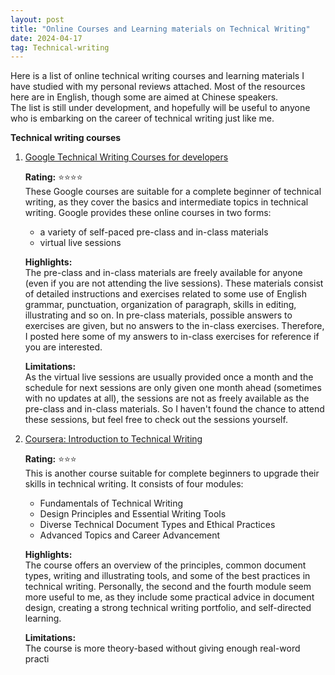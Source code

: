 ```yaml
---
layout: post
title: "Online Courses and Learning materials on Technical Writing"
date: 2024-04-17
tag: Technical-writing
---
```


Here is a list of online technical writing courses and learning materials I have studied with my personal reviews attached. Most of the resources here are in English, though some are aimed at Chinese speakers.    
The list is still under development, and hopefully will be useful to anyone who is embarking on the career of technical writing just like me.


**Technical writing courses**


1. [Google Technical Writing Courses for developers](https://developers.google.com/tech-writing/for-instructors)  

   **Rating:** ⭐⭐⭐⭐  
   These Google courses are suitable for a complete beginner of technical writing, as they cover the basics and intermediate 
   topics in 
   technical writing. Google provides these online courses in two forms:  
   - a variety of self-paced pre-class and in-class materials
   - virtual live sessions
     
   **Highlights:**  
   The pre-class and in-class materials are freely available for anyone (even if you are not attending the live sessions). These 
   materials consist of detailed instructions and exercises related to some use of English grammar, punctuation, organization of 
   paragraph, skills in editing, illustrating and so on. In pre-class materials, possible answers to exercises are given, but no 
   answers to the in-class exercises. Therefore, I posted here some of my answers to in-class exercises for reference if you are 
   interested.   

   **Limitations:**   
   As the virtual live sessions are usually provided once a month and the schedule for next sessions are only given one month 
   ahead (sometimes with no updates at all), the sessions are not as freely available as the pre-class and in-class materials. 
   So I haven't found the chance to attend these sessions, but feel free to check out the sessions yourself.         
    
2. [Coursera: Introduction to Technical Writing](https://www.coursera.org/programs/learning-program-for-family-iwira/learn/technical-writing-introduction?source=search)

   **Rating:** ⭐⭐⭐  
   This is another course suitable for complete beginners to upgrade their skills in technical writing. It consists of four 
   modules:

     * Fundamentals of Technical Writing
     * Design Principles and Essential Writing Tools
     * Diverse Technical Document Types and Ethical Practices
     * Advanced Topics and Career Advancement

   **Highlights:**  
   The course offers an overview of the principles, common document types, writing and illustrating tools, and some of the best 
   practices in technical writing. Personally, the second and the fourth module seem more useful to me, as they include some 
   practical advice in document design, creating a strong technical writing portfolio, and self-directed learning.
   
   **Limitations:**       
   The course is more theory-based without giving enough real-word practi
